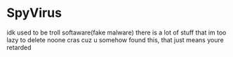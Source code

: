 # SpyVirus
idk used to be troll softaware(fake malware)
there is a lot of stuff that im too lazy to delete
noone cras cuz u somehow found this, that just means youre retarded
